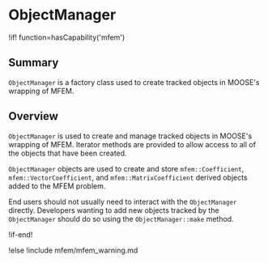 # ObjectManager

!if! function=hasCapability('mfem')

## Summary

`ObjectManager` is a factory class used to create tracked objects in MOOSE's wrapping of MFEM.

## Overview

`ObjectManager` is used to create and manage tracked objects in MOOSE's wrapping of MFEM. Iterator methods are
provided to allow access to all of the objects that have been created.

`ObjectManager` objects are used to create and store `mfem::Coefficient`, `mfem::VectorCoefficient`,
and `mfem::MatrixCoefficient` derived objects added to the MFEM problem.

End users should not usually need to interact with the `ObjectManager` directly. Developers wanting
to add new objects tracked by the `ObjectManager` should do so using the `ObjectManager::make`
method.

!if-end!

!else
!include mfem/mfem_warning.md
